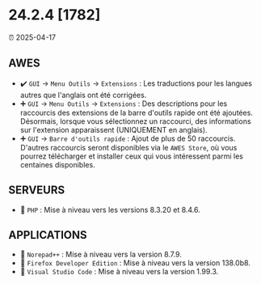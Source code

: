 # 24.2.4 [1782]

⏰ 2025-04-17

## AWES
- ✔️ `GUI` -> `Menu Outils` -> `Extensions` : Les traductions pour les langues autres que l'anglais ont été corrigées.  
- ➕ `GUI` -> `Menu Outils` -> `Extensions` : Des descriptions pour les raccourcis des extensions de la barre d'outils rapide ont été ajoutées. Désormais, lorsque vous sélectionnez un raccourci, des informations sur l'extension apparaissent (UNIQUEMENT en anglais).  
- ➕ `GUI` -> `Barre d'outils rapide` : Ajout de plus de 50 raccourcis. D'autres raccourcis seront disponibles via le `AWES Store`, où vous pourrez télécharger et installer ceux qui vous intéressent parmi les centaines disponibles.

## SERVEURS
- 🔄 `PHP`    : Mise à niveau vers les versions 8.3.20 et 8.4.6.

## APPLICATIONS
- 🔄 `Norepad++` : Mise à niveau vers la version 8.7.9.
- 🔄 `Firefox Developer Edition` : Mise à niveau vers la version 138.0b8.
- 🔄 `Visual Studio Code` : Mise à niveau vers la version 1.99.3.
